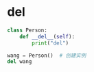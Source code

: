 # __del__




```py
class Person:
    def __del__(self):
        print("del")

wang = Person()  # 创建实例
del wang
```